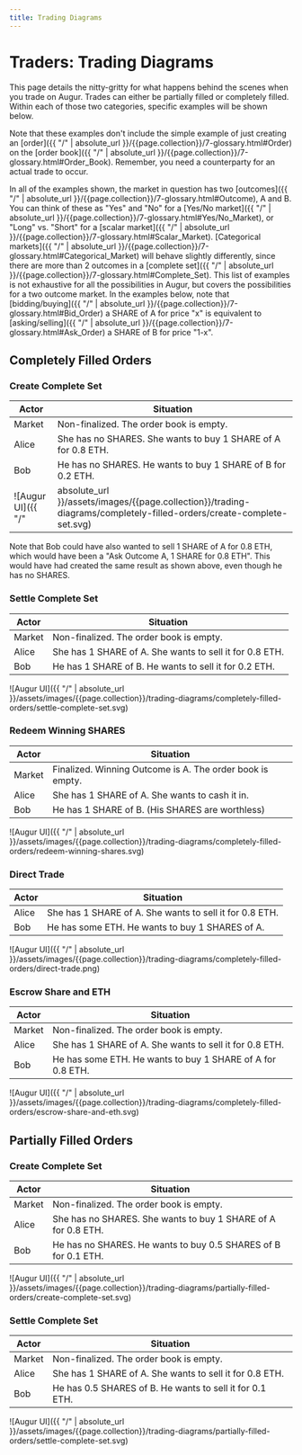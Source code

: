 ```yaml
---
title: Trading Diagrams
---
```

# Traders: Trading Diagrams

This page details the nitty-gritty for what happens behind the scenes when you trade on Augur. Trades can either be partially filled or completely filled. Within each of those two categories, specific examples will be shown below. 

Note that these examples don't include the simple example of just creating an [order]({{ "/" | absolute_url }}/{{page.collection}}/7-glossary.html#Order) on the [order book]({{ "/" | absolute_url }}/{{page.collection}}/7-glossary.html#Order_Book). Remember, you need a counterparty for an actual trade to occur.

In all of the examples shown, the market in question has two [outcomes]({{ "/" | absolute_url }}/{{page.collection}}/7-glossary.html#Outcome), A and B. You can think of these as "Yes" and "No" for a [Yes/No market]({{ "/" | absolute_url }}/{{page.collection}}/7-glossary.html#Yes/No_Market), or "Long" vs. "Short" for a [scalar market]({{ "/" | absolute_url }}/{{page.collection}}/7-glossary.html#Scalar_Market). [Categorical markets]({{ "/" | absolute_url }}/{{page.collection}}/7-glossary.html#Categorical_Market) will behave slightly differently, since there are more than 2 outcomes in a [complete set]({{ "/" | absolute_url }}/{{page.collection}}/7-glossary.html#Complete_Set). This list of examples is not exhaustive for all the possibilities in Augur, but covers the possibilities for a two outcome market. In the examples below, note that [bidding/buying]({{ "/" | absolute_url }}/{{page.collection}}/7-glossary.html#Bid_Order) a SHARE of A for price "x" is equivalent to [asking/selling]({{ "/" | absolute_url }}/{{page.collection}}/7-glossary.html#Ask_Order) a SHARE of B for price "1-x".

## Completely Filled Orders

### Create Complete Set

Actor | Situation
--- | ---
Market | Non-finalized. The order book is empty.
Alice	| She has no SHARES. She wants to buy 1 SHARE of A for 0.8 ETH.
Bob	| He has no SHARES. He wants to buy 1 SHARE of B for 0.2 ETH.
![Augur UI]({{ "/" | absolute_url }}/assets/images/{{page.collection}}/trading-diagrams/completely-filled-orders/create-complete-set.svg)

Note that Bob could have also wanted to sell 1 SHARE of A for 0.8 ETH, which would have been a "Ask Outcome A, 1 SHARE for 0.8 ETH". This would have had created the same result as shown above, even though he has no SHARES.

### Settle Complete Set

Actor | Situation
--- | ---
Market | Non-finalized. The order book is empty.
Alice	| She has 1 SHARE of A. She wants to sell it for 0.8 ETH.
Bob	| He has 1 SHARE of B. He wants to sell it for 0.2 ETH.

![Augur UI]({{ "/" | absolute_url }}/assets/images/{{page.collection}}/trading-diagrams/completely-filled-orders/settle-complete-set.svg)

### Redeem Winning SHARES

Actor | Situation
--- | ---
Market | Finalized. Winning Outcome is A. The order book is empty.
Alice	| She has 1 SHARE of A. She wants to cash it in.
Bob	| He has 1 SHARE of B. (His SHARES are worthless)

![Augur UI]({{ "/" | absolute_url }}/assets/images/{{page.collection}}/trading-diagrams/completely-filled-orders/redeem-winning-shares.svg)

### Direct Trade

Actor | Situation
--- | ---
Alice	| She has 1 SHARE of A.  She wants to sell it for 0.8 ETH.
Bob	| He has some ETH. He wants to buy 1 SHARES of A.

![Augur UI]({{ "/" | absolute_url }}/assets/images/{{page.collection}}/trading-diagrams/completely-filled-orders/direct-trade.png)

### Escrow Share and ETH

Actor | Situation
--- | ---
Market | Non-finalized. The order book is empty.
Alice	| She has 1 SHARE of A. She wants to sell it for 0.8 ETH.
Bob	| He has some ETH. He wants to buy 1 SHARE of A for 0.8 ETH.

![Augur UI]({{ "/" | absolute_url }}/assets/images/{{page.collection}}/trading-diagrams/completely-filled-orders/escrow-share-and-eth.svg)

## Partially Filled Orders

### Create Complete Set

Actor | Situation
--- | ---
Market | Non-finalized. The order book is empty.
Alice	| She has no SHARES. She wants to buy 1 SHARE of A for 0.8 ETH.
Bob	| He has no SHARES. He wants to buy 0.5 SHARES of B for 0.1 ETH.

![Augur UI]({{ "/" | absolute_url }}/assets/images/{{page.collection}}/trading-diagrams/partially-filled-orders/create-complete-set.svg)

### Settle Complete Set

Actor | Situation
--- | ---
Market | Non-finalized. The order book is empty.
Alice	| She has 1 SHARE of A. She wants to sell it for 0.8 ETH.
Bob	| He has 0.5 SHARES of B. He wants to sell it for 0.1 ETH.

![Augur UI]({{ "/" | absolute_url }}/assets/images/{{page.collection}}/trading-diagrams/partially-filled-orders/settle-complete-set.svg)
